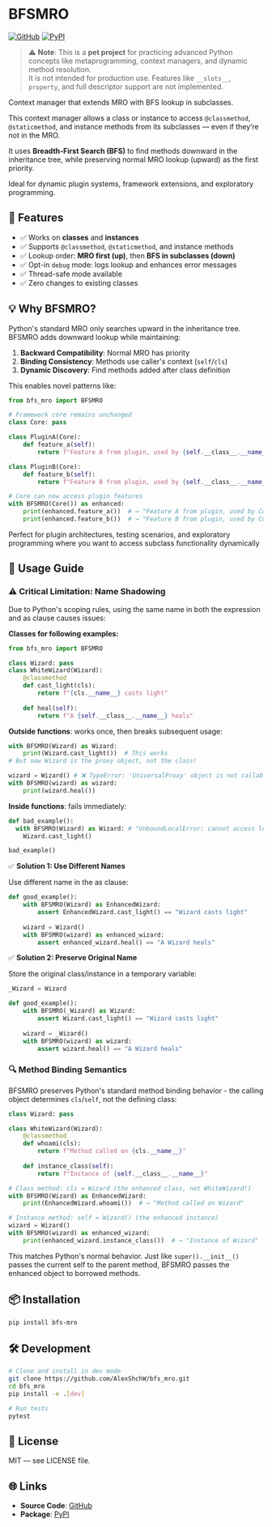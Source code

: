 # BFSMRO

[![GitHub](https://img.shields.io/badge/GitHub-bfs_mro-blue)](https://github.com/AlexShchW/bfs_mro)
[![PyPI](https://img.shields.io/pypi/v/bfs-mro)](https://pypi.org/project/bfs-mro)

> ⚠️ **Note**: This is a **pet project** for practicing advanced Python concepts like metaprogramming, context managers, and dynamic method resolution.  
> It is not intended for production use. Features like `__slots__`, `property`, and full descriptor support are not implemented.

Context manager that extends MRO with BFS lookup in subclasses.

This context manager allows a class or instance to access `@classmethod`, `@staticmethod`, and instance methods from its subclasses — even if they’re not in the MRO.

It uses **Breadth-First Search (BFS)** to find methods downward in the inheritance tree, while preserving normal MRO lookup (upward) as the first priority.

Ideal for dynamic plugin systems, framework extensions, and exploratory programming.

## 🔧 Features

- ✅ Works on **classes** and **instances**
- ✅ Supports `@classmethod`, `@staticmethod`, and instance methods
- ✅ Lookup order: **MRO first (up)**, then **BFS in subclasses (down)**
- ✅ Opt-in `debug` mode: logs lookup and enhances error messages
- ✅ Thread-safe mode available
- ✅ Zero changes to existing classes

## 💡 Why BFSMRO?

Python's standard MRO only searches upward in the inheritance tree. BFSMRO adds downward lookup while maintaining:

1. **Backward Compatibility**: Normal MRO has priority
2. **Binding Consistency**: Methods use caller's context (`self`/`cls`)
3. **Dynamic Discovery**: Find methods added after class definition

This enables novel patterns like:

```python
from bfs_mro import BFSMRO

# Framework core remains unchanged
class Core: pass

class PluginA(Core):
    def feature_a(self):
        return f"Feature A from plugin, used by {self.__class__.__name__}"

class PluginB(Core):
    def feature_b(self):
        return f"Feature B from plugin, used by {self.__class__.__name__}"

# Core can now access plugin features
with BFSMRO(Core()) as enhanced:
    print(enhanced.feature_a())  # → "Feature A from plugin, used by Core"
    print(enhanced.feature_b())  # → "Feature B from plugin, used by Core"
```
Perfect for plugin architectures, testing scenarios, and exploratory programming where you want to access subclass functionality dynamically

## 🚀 Usage Guide

### ⚠️ Critical Limitation: Name Shadowing

Due to Python's scoping rules, using the same name in both the expression and as clause causes issues:

**Classes for following examples:**
```python
from bfs_mro import BFSMRO

class Wizard: pass
class WhiteWizard(Wizard):
    @classmethod
    def cast_light(cls):
        return f"{cls.__name__} casts light"
    
    def heal(self):
        return f"A {self.__class__.__name__} heals"
```

**Outside functions**: works once, then breaks subsequent usage:
```python
with BFSMRO(Wizard) as Wizard:
    print(Wizard.cast_light())  # This works
# But now Wizard is the proxy object, not the class!

wizard = Wizard() # ❌ TypeError: 'UniversalProxy' object is not callable
with BFSMRO(wizard) as wizard:
    print(wizard.heal())
```
**Inside functions**: fails immediately:
```python
def bad_example():
  with BFSMRO(Wizard) as Wizard: # "UnboundLocalError: cannot access local variable 'Wizard' where it is not associated with a value"
    Wizard.cast_light()

bad_example()
```

✅ **Solution 1: Use Different Names**

Use different name in the as clause:
```python
def good_example():
    with BFSMRO(Wizard) as EnhancedWizard:
        assert EnhancedWizard.cast_light() == "Wizard casts light"
        
    wizard = Wizard()
    with BFSMRO(wizard) as enhanced_wizard:
        assert enhanced_wizard.heal() == "A Wizard heals"
```

✅ **Solution 2: Preserve Original Name**

Store the original class/instance in a temporary variable:
```python
_Wizard = Wizard

def good_example():
    with BFSMRO(_Wizard) as Wizard:
        assert Wizard.cast_light() == "Wizard casts light"
        
    wizard = _Wizard()
    with BFSMRO(wizard) as wizard:
        assert wizard.heal() == "A Wizard heals"
```

### 🔍 Method Binding Semantics

BFSMRO preserves Python's standard method binding behavior - the calling object determines `cls`/`self`, not the defining class:

```python
class Wizard: pass

class WhiteWizard(Wizard):
    @classmethod
    def whoami(cls):
        return f"Method called on {cls.__name__}"
    
    def instance_class(self):
        return f"Instance of {self.__class__.__name__}"

# Class method: cls = Wizard (the enhanced class, not WhiteWizard!)
with BFSMRO(Wizard) as EnhancedWizard:
    print(EnhancedWizard.whoami())  # → "Method called on Wizard"

# Instance method: self = Wizard() (the enhanced instance)
wizard = Wizard()
with BFSMRO(wizard) as enhanced_wizard:
    print(enhanced_wizard.instance_class())  # → "Instance of Wizard"
```
This matches Python's normal behavior. Just like `super().__init__()` passes the current self to the parent method, BFSMRO passes the enhanced object to borrowed methods.

## 📦 Installation
```bash
pip install bfs-mro
```

## 🛠 Development
```bash
# Clone and install in dev mode
git clone https://github.com/AlexShchW/bfs_mro.git
cd bfs_mro
pip install -e .[dev]

# Run tests
pytest
```

## 📄 License

MIT — see LICENSE file.

## 🌐 Links

- **Source Code**: [GitHub](https://github.com/AlexShchW/bfs_mro)
- **Package**: [PyPI](https://pypi.org/project/bfs-mro)
